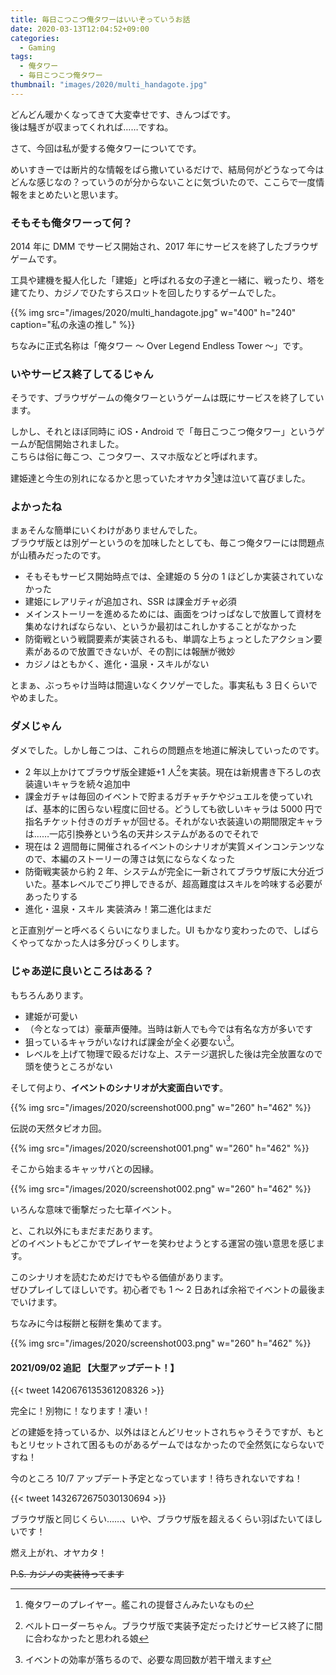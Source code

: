 ```yaml
---
title: 毎日こつこつ俺タワーはいいぞっていうお話
date: 2020-03-13T12:04:52+09:00
categories:
  - Gaming
tags:
  - 俺タワー
  - 毎日こつこつ俺タワー
thumbnail: "images/2020/multi_handagote.jpg"
---
```


どんどん暖かくなってきて大変幸せです、きんつばです。  
後は騒ぎが収まってくれれば……ですね。

さて、今回は私が愛する俺タワーについてです。

めいすきーでは断片的な情報をばら撒いているだけで、結局何がどうなって今はどんな感じなの？っていうのが分からないことに気づいたので、ここらで一度情報をまとめたいと思います。

### そもそも俺タワーって何？

2014 年に DMM でサービス開始され、2017 年にサービスを終了したブラウザゲームです。

工具や建機を擬人化した「建姫」と呼ばれる女の子達と一緒に、戦ったり、塔を建てたり、カジノでひたすらスロットを回したりするゲームでした。

{{% img src="/images/2020/multi_handagote.jpg" w="400" h="240" caption="私の永遠の推し" %}}

ちなみに正式名称は「俺タワー ～ Over Legend Endless Tower ～」です。

### いやサービス終了してるじゃん

そうです、ブラウザゲームの俺タワーというゲームは既にサービスを終了しています。

しかし、それとほぼ同時に iOS・Android で「毎日こつこつ俺タワー」というゲームが配信開始されました。  
こちらは俗に毎こつ、こつタワー、スマホ版などと呼ばれます。

建姫達と今生の別れになるかと思っていたオヤカタ[^1]達は泣いて喜びました。

### よかったね

まぁそんな簡単にいくわけがありませんでした。  
ブラウザ版とは別ゲーというのを加味したとしても、毎こつ俺タワーには問題点が山積みだったのです。

- そもそもサービス開始時点では、全建姫の 5 分の 1 ほどしか実装されていなかった
- 建姫にレアリティが追加され、SSR は課金ガチャ必須
- メインストーリーを進めるためには、画面をつけっぱなしで放置して資材を集めなければならない、というか最初はこれしかすることがなかった
- 防衛戦という戦闘要素が実装されるも、単調な上ちょっとしたアクション要素があるので放置できないが、その割には報酬が微妙
- カジノはともかく、進化・温泉・スキルがない

とまぁ、ぶっちゃけ当時は間違いなくクソゲーでした。事実私も 3 日くらいでやめました。

### ダメじゃん

ダメでした。しかし毎こつは、これらの問題点を地道に解決していったのです。

- 2 年以上かけてブラウザ版全建姫+1 人[^2]を実装。現在は新規書き下ろしの衣装違いキャラを続々追加中
- 課金ガチャは毎回のイベントで貯まるガチャチケやジュエルを使っていれば、基本的に困らない程度に回せる。どうしても欲しいキャラは 5000 円で指名チケット付きのガチャが回せる。それがない衣装違いの期間限定キャラは……一応引換券という名の天井システムがあるのでそれで
- 現在は 2 週間毎に開催されるイベントのシナリオが実質メインコンテンツなので、本編のストーリーの薄さは気にならなくなった
- 防衛戦実装から約 2 年、システムが完全に一新されてブラウザ版に大分近づいた。基本レベルでごり押しできるが、超高難度はスキルを吟味する必要があったりする
- 進化・温泉・スキル 実装済み！第二進化はまだ

と正直別ゲーと呼べるくらいになりました。UI もかなり変わったので、しばらくやってなかった人は多分びっくりします。

### じゃあ逆に良いところはある？

もちろんあります。

- 建姫が可愛い
- （今となっては）豪華声優陣。当時は新人でも今では有名な方が多いです
- 狙っているキャラがいなければ課金が全く必要ない[^3]。
- レベルを上げて物理で殴るだけな上、ステージ選択した後は完全放置なので頭を使うところがない

そして何より、**イベントのシナリオが大変面白いです**。

{{% img src="/images/2020/screenshot000.png" w="260" h="462" %}}

伝説の天然タピオカ回。

{{% img src="/images/2020/screenshot001.png" w="260" h="462" %}}

そこから始まるキャッサバとの因縁。

{{% img src="/images/2020/screenshot002.png" w="260" h="462" %}}

いろんな意味で衝撃だった七草イベント。

と、これ以外にもまだまだあります。  
どのイベントもどこかでプレイヤーを笑わせようとする運営の強い意思を感じます。

このシナリオを読むためだけでもやる価値があります。  
ぜひプレイしてほしいです。初心者でも 1 ～ 2 日あれば余裕でイベントの最後までいけます。

ちなみに今は桜餅と桜餅を集めてます。

{{% img src="/images/2020/screenshot003.png" w="260" h="462" %}}

#### 2021/09/02 追記 【大型アップデート！】

{{< tweet 1420676135361208326 >}}

完全に！別物に！なります！凄い！

どの建姫を持っているか、以外はほとんどリセットされちゃうそうですが、もともとリセットされて困るものがあるゲームではなかったので全然気にならないですね！

今のところ 10/7 アップデート予定となっています！待ちきれないですね！

{{< tweet 1432672675030130694 >}}

ブラウザ版と同じくらい……、いや、ブラウザ版を超えるくらい羽ばたいてほしいです！

燃え上がれ、オヤカタ！

~~P.S. カジノの実装待ってます~~

[^1]: 俺タワーのプレイヤー。艦これの提督さんみたいなもの
[^2]: ベルトローダーちゃん。ブラウザ版で実装予定だったけどサービス終了に間に合わなかったと思われる娘
[^3]: イベントの効率が落ちるので、必要な周回数が若干増えます
